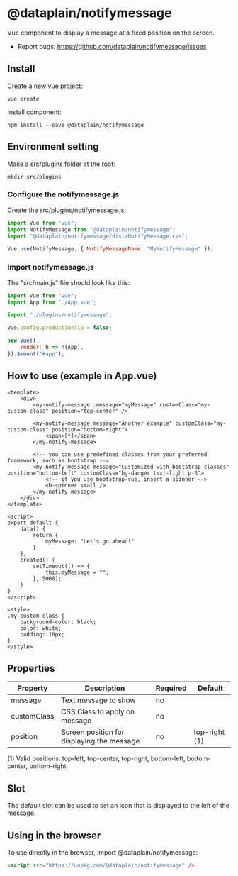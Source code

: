 # @dataplain/notifymessage

Vue component to display a message at a fixed position on the screen.

* Report bugs: <https://github.com/dataplain/notifymessage/issues>

## Install

Create a new vue project:

```shell
vue create
```

Install component:

```shell
npm install --save @dataplain/notifymessage
```

## Environment setting

Make a src/plugins folder at the root:

```shell
mkdir src/plugins
```

### Configure the notifymessage.js

Create the src/plugins/notifymessage.js:

```javascript
import Vue from "vue";
import NotifyMessage from "@dataplain/notifymessage";
import "@dataplain/notifymessage/dist/NotifyMessage.css";

Vue.use(NotifyMessage, { NotifyMessageName: "MyNotifyMessage" });
```

### Import notifymessage.js

The "src/main.js" file should look like this:

```javascript
import Vue from "vue";
import App from "./App.vue";

import "./plugins/notifymessage";

Vue.config.productionTip = false;

new Vue({
    render: h => h(App),
}).$mount("#app");

```

## How to use (example in App.vue)

```vue
<template>
    <div>
        <my-notify-message :message="myMessage" customClass="my-custom-class" position="top-center" />

        <my-notify-message message="Another example" customClass="my-custom-class" position="bottom-right">
            <span>[*]</span>
        </my-notify-message>

        <!-- you can use predefined classes from your preferred framework, such as bootstrap -->
        <my-notify-message message="Customized with bootstrap classes" position="bottom-left" customClass="bg-danger text-light p-3">
            <!-- if you use bootstrap-vue, insert a spinner -->
            <b-spinner small />
        </my-notify-message>
    </div>
</template>

<script>
export default {
    data() {
        return {
            myMessage: "Let's go ahead!"
        }
    },
    created() {
        setTimeout(() => {
            this.myMessage = "";
        }, 5000);
    }
}
</script>

<style>
.my-custom-class {
    background-color: black;
    color: white;
    padding: 10px;
}
</style>
```

## Properties

Property | Description | Required | Default
-|-|-|-
message | Text message to show | no |
customClass | CSS Class to apply on message | no |
position | Screen position for displaying the message | no | top-right (1)

(1) Valid positions: top-left, top-center, top-right, bottom-left, bottom-center, bottom-right

## Slot

The default slot can be used to set an icon that is displayed to the left of the message.

## Using in the browser

To use directly in the browser, import @dataplain/notifymessage:

```html
<script src="https://unpkg.com/@dataplain/notifymessage" />
```
